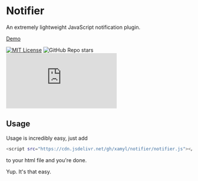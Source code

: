 
# Notifier

An extremely lightweight JavaScript notification plugin.

[Demo](https://xamyl.github.io/notifier)

[![MIT License](https://img.shields.io/badge/License-MIT-green.svg?style=for-the-badge)](https://choosealicense.com/licenses/mit/)
![GitHub Repo stars](https://img.shields.io/github/stars/xamyl/notifier?style=for-the-badge&label=repo%20stars&color=orange)
![GitHub file size in bytes](https://img.shields.io/github/size/xamyl/notifier/notifier.js?label=code%20size&style=for-the-badge)

## Usage
Usage is incredibly easy, just add 
```bash 
<script src="https://cdn.jsdelivr.net/gh/xamyl/notifier/notifier.js"></script>
```
to your html file and you're done.

Yup. It's that easy.






